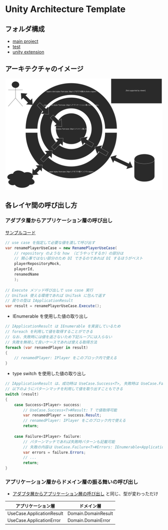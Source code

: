 # Unity Architecture Template

## フォルダ構成

* [main project](./Assets/Scripts/Main/README.md)
* [test](./Assets/Scripts/Test/README.md)
* [unity extension](./Assets/Scripts/Custom/README.md)

## アーキテクチャのイメージ

![architecture.svg](./Documents/Image/architecture.svg)

## 各レイヤ間の呼び出し方

### アダプタ層からアプリケーション層の呼び出し

[サンプルコード](./Assets/Scripts/Test/Editor/UseCase/Player/RenamePlayerUseCaseSpec.cs)

```csharp
// use case を指定して必要な値を渡して呼び出す
var renamePlayerUseCase = new RenamePlayerUseCase(
    // repository のような how （どうやってするか）の部分は
    // 関心事ではない部分のため DI できるのであれば DI するほうがベスト
    playerRepositoryMock,
    playerId,
    renamedName
    );

// Execute メソッド呼び出しで use case 実行
// UniTask 使える環境であれば UniTask に包んで返す
// 戻りの型は IApplicationResult
var result = renamePlayerUseCase.Execute();
```

* IEnumerable を使用した値の取り出し

```csharp
// IApplicationResult は IEnumerable を実装しているため
// foreach を利用して値を取得することができる
// なお、失敗時には値を返さないため下記ループには入らない
// 失敗を無視して良いケースであれば使える取得方法
foreach (var renamedPlayer in result)
{
    // renamedPlayer: IPlayer をこのブロック内で使える
}
```

* type switch を使用した値の取り出し

```csharp
// IApplicationResult は、成功時は UseCase.Success<T>, 失敗時は UseCase.Failure<T> という型になっているため
// 以下のようにパターンマッチを利用して値を取り出すこともできる
switch (result)
{
    case Success<IPlayer> success:
        // UseCase.Success<T>#Result: T で値取得可能
        var renamedPlayer = success.Result;
        // renamedPlayer: IPlayer をこのブロック内で使える
        return;

    case Failure<IPlayer> failure:
        // パターンマッチであれば失敗時パターンも記載可能
        // 失敗の内容は UseCase.Failure<T>#Errors: IEnumerable<ApplicationError> で値取得可能
        var errors = failure.Errors;
        // ...
        return;
}
```

### アプリケーション層からドメイン層の振る舞いの呼び出し

* [アダプタ層からアプリケーション層の呼び出し](#アダプタ層からアプリケーション層の呼び出し) と同じ、型が変わっただけ

| アプリケーション層        | ドメイン層          |
| ------------------------- | ------------------- |
| UseCase.ApplicationResult | Domain.DomainResult |
| UseCase.ApplicationError  | Domain.DomainError  |

